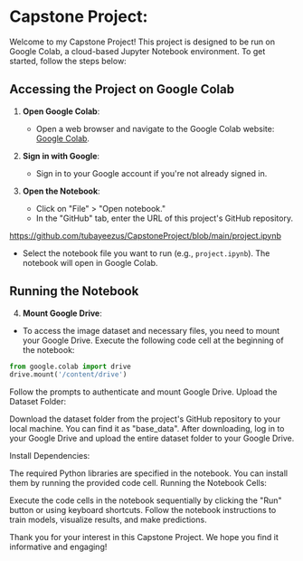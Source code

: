 # Capstone Project:
Welcome to my Capstone Project! This project is designed to be run on Google Colab, a cloud-based Jupyter Notebook environment. To get started, follow the steps below:

## Accessing the Project on Google Colab

1. **Open Google Colab**:
   - Open a web browser and navigate to the Google Colab website: [Google Colab](https://colab.research.google.com/).

2. **Sign in with Google**:
   - Sign in to your Google account if you're not already signed in.

3. **Open the Notebook**:
   - Click on "File" > "Open notebook."
   - In the "GitHub" tab, enter the URL of this project's GitHub repository.

https://github.com/tubayeezus/CapstoneProject/blob/main/project.ipynb

- Select the notebook file you want to run (e.g., `project.ipynb`). The notebook will open in Google Colab.

## Running the Notebook

4. **Mount Google Drive**:
- To access the image dataset and necessary files, you need to mount your Google Drive. Execute the following code cell at the beginning of the notebook:

```python
from google.colab import drive
drive.mount('/content/drive')
```

Follow the prompts to authenticate and mount Google Drive.
Upload the Dataset Folder:

Download the dataset folder from the project's GitHub repository to your local machine. You can find it as "base_data".
After downloading, log in to your Google Drive and upload the entire dataset folder to your Google Drive.

Install Dependencies:

The required Python libraries are specified in the notebook. You can install them by running the provided code cell.
Running the Notebook Cells:

Execute the code cells in the notebook sequentially by clicking the "Run" button or using keyboard shortcuts.
Follow the notebook instructions to train models, visualize results, and make predictions.

Thank you for your interest in this Capstone Project. We hope you find it informative and engaging!
